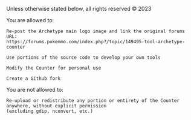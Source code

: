 Unless otherwise stated below, all rights reserved © 2023

You are allowed to:

    Re-post the Archetype main logo image and link the original forums URL:
    https://forums.pokemmo.com/index.php?/topic/149495-tool-archetype-counter 

    Use portions of the source code to develop your own tools

    Modify the Counter for personal use

    Create a Github fork


You are not allowed to:

    Re-upload or redistribute any portion or entirety of the Counter anywhere, without explicit permission
    (excluding gdip, nconvert, etc.)
